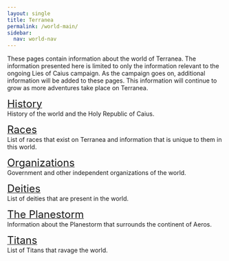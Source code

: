 ```yaml
---
layout: single
title: Terranea
permalink: /world-main/
sidebar:
  nav: world-nav
---
```


These pages contain information about the world of Terranea. The information presented here is limited to only the information relevant to the ongoing Lies of Caius campaign. As the campaign goes on, additional information will be added to these pages. This information will continue to grow as more adventures take place on Terranea.

[<font size="5">History</font>](/loc/pcs)<br>
History of the world and the Holy Republic of Caius.

[<font size="5">Races</font>](/loc/pcs)<br>
List of races that exist on Terranea and information that is unique to them in this world.

[<font size="5">Organizations</font>](/loc/pcs)<br>
Government and other independent organizations of the world.

[<font size="5">Deities</font>](/loc/pcs)<br>
List of deities that are present in the world.

[<font size="5">The Planestorm</font>](/loc/pcs)<br>
Information about the Planestorm that surrounds the continent of Aeros.

[<font size="5">Titans</font>](/loc/pcs)<br>
List of Titans that ravage the world.